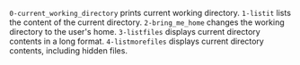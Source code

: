 `0-current_working_directory` prints current working directory.
`1-listit` lists the content of the current directory.
`2-bring_me_home` changes the working directory to the user's home.
`3-listfiles` displays current directory contents in a long format.
`4-listmorefiles` displays current directory contents, including hidden files.
